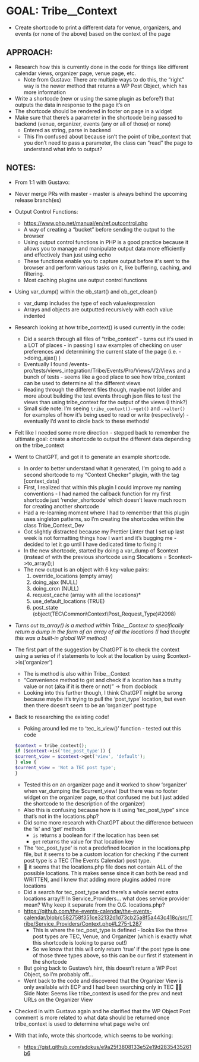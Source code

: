 # GOAL: Tribe__Context 
- Create shortcode to print a different data for venue, organizers, and events (or none of the above) based on the context of the page

## APPROACH:
- Research how this is currently done in the code for things like different calendar views, organizer page, venue page, etc.
  - Note from Gustavo: There are multiple ways to do this, the “right” way is the newer method that returns a WP Post Object, which has more information
- Write a shortcode (new or using the same plugin as before?) that outputs the data in response to the page it’s on
- The shortcode should be rendered in footer on page in a widget
- Make sure that there’s a parameter in the shortcode being passed to backend (venue, organizer, events (any or all of those) or none)
  - Entered as string, parse in backend
  - This I’m confused about because isn’t the point of tribe_context that you don’t need to pass a parameter, the class can “read” the page to understand what info to output?

## NOTES:
- From 1:1 with Gustavo:
- Never merge PRs with master - master is always behind the upcoming release branch(es)
- Output Control Functions:
  - https://www.php.net/manual/en/ref.outcontrol.php
  - A way of creating a “bucket” before sending the output to the browser
  - Using output control functions in PHP is a good practice because it allows you to manage and manipulate output data more efficiently and effectively than just using echo
  - These functions enable you to capture output before it's sent to the browser and perform various tasks on it, like buffering, caching, and filtering.
  - Most caching plugins use output control functions
- Using var_dump() within the ob_start() and ob_get_clean()
  - var_dump includes the type of each value/expression
  - Arrays and objects are outputted recursively with each value indented
- Research looking at how tribe_context() is used currently in the code:
  - Did a search through all files of “tribe_context” - turns out it’s used in a LOT of places - in passing I saw examples of checking on user preferences and determining the current state of the page (i.e. ->doing_ajax() )
  - Eventually I found /events-pro/tests/views_integration/Tribe/Events/Pro/Views/V2/Views and a bunch of tests - seems like a good place to see how tribe_context can be used to determine all the different views
  - Reading through the different files though, maybe not (older and more about building the test events through json files to test the views than using tribe_context for the output of the views (I think?)
  - Small side note: I’m seeing `tribe_context()->get()` and `->alter()` for examples of how it’s being used to read or write (respectively) - eventually I’d want to circle back to these methods!
- Felt like I needed some more direction - stepped back to remember the ultimate goal: create a shortcode to output the different data depending on the tribe_context
- Went to ChatGPT, and got it to generate an example shortcode.
  - In order to better understand what it generated, I’m going to add a second shortcode to my “Context Checker” plugin, with the tag [context_data]
  - First, I realized that within this plugin I could improve my naming conventions - I had named the callback function for my first shortcode just ‘render_shortcode’ which doesn’t leave much room for creating another shortcode
  - Had a re-learning moment where I had to remember that this plugin uses singleton patterns, so I’m creating the shortcodes within the class Tribe_Context_Dev
  - Got slightly distracted because my Prettier Linter that I set up last week is not formatting things how I want and it’s bugging me - decided to let it go until I have dedicated time to fixing it
  - In the new shortcode, started by doing a var_dump of $context (instead of with the previous shortcode using $locations = $context->to_array();)
  - The new output is an object with 6 key-value pairs:
    1. override_locations (empty array)
    2. doing_ajax (NULL)
    3. doing_cron (NULL)
    4. request_cache (array with all the locations)*
    5. use_default_locations (TRUE)
    6. post_state (object(TEC\Common\Context\Post_Request_Type)#2098)
- _Turns out to_array() is a method within Tribe__Context to specifically return a dump in the form of an array of all the locations (I had thought this was a built-in global WP method)_
- The first part of the suggestion by ChatGPT is to check the context using a series of if statements to look at the location by using $context->is('organizer')
  - The is method is also within Tribe__Context
  - “Convenience method to get and check if a location has a truthy value or not (aka if it is there or not)” -> from docblock
  - Looking into this further though, I think ChatGPT might be wrong because maybe it’s trying to pull the ‘post_type’ location, but even then there doesn’t seem to be an ‘organizer’ post type
- Back to researching the existing code!
  - Poking around led me to ‘tec_is_view()’ function - tested out this code
  ```php
  $context = tribe_context();
  if ($context->is('tec_post_type')) {
  $current_view = $context->get('view', 'default');
  } else {
  $current_view = 'Not a TEC post type';
  }
  ```
  - Tested this on an organizer page and it worked to show ‘organizer’ when var_dumping the $current_view! (but there was no footer widget on the organizer page, so that confused me but I just added the shortcode to the description of the organizer)
  - Also this is confusing because how is it using ‘tec_post_type” since that’s not in the locations.php?
  - Did some more research with ChatGPT about the difference between the ‘is’ and ‘get’ methods
    - `is` returns a boolean for if the location has been set
    - `get` returns the value for that location key
  - The 'tec_post_type' is not a predefined location in the locations.php file, but it seems to be a custom location for checking if the current post type is a TEC (The Events Calendar) post type.
  - 🔑 it seems that the locations.php file does not contain ALL of the possible locations. This makes sense since it can both be read and WRITTEN, and I knew that adding more plugins added more locations
  - Did a search for tec_post_type and there’s a whole secret extra locations array!!! In Service_Providers… what does service provider mean? Why keep it separate from the O.G. locations.php?
  - https://github.com/the-events-calendar/the-events-calendar/blob/c582758f351ce32132d1d73cb25a8f5a443c418c/src/Tribe/Service_Providers/Context.php#L275-L287
    - This is where the tec_post_type is defined - looks like the three post types are TEC, Venue, and Organizer (which is exactly what this shortcode is looking to parse out!)
    - So we know that this will only return ‘true’ if the post type is one of those three types above, so this can be our first if statement in the shortcode
  - But going back to Gustavo’s hint, this doesn’t return a WP Post Object, so I’m probably off…
  - Went back to the code and discovered that the Organizer View is only available with ECP and I had been searching only in TEC 😮‍💨
        Side Note: Seems like tribe_context is used for the prev and next URLs on the Organizer View


- Checked in with Gustavo again and he clarified that the WP Object Post comment is more related to what data should be returned once tribe_context is used to determine what page we’re on!
- With that info, wrote this shortcode, which seems to be working:
  - https://gist.github.com/sdokus/e9a25f3808133e52e19d2835435261b6 
